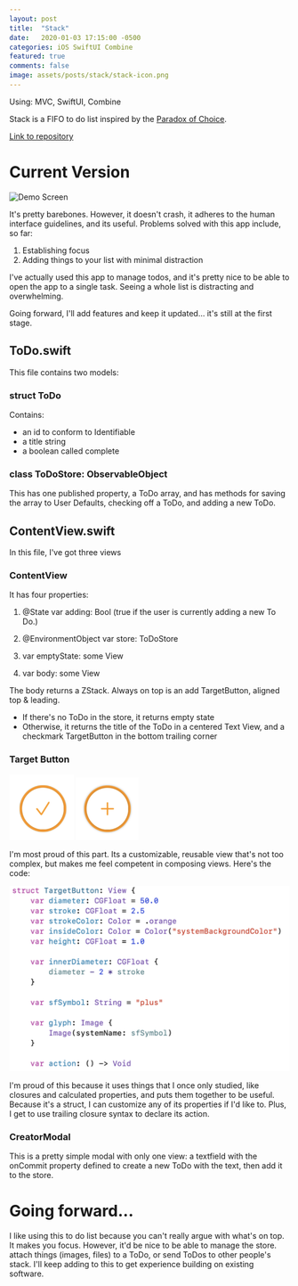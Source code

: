 ```yaml
---
layout: post
title:  "Stack"
date:   2020-01-03 17:15:00 -0500
categories: iOS SwiftUI Combine
featured: true
comments: false
image: assets/posts/stack/stack-icon.png
---
```

Using: MVC, SwiftUI, Combine

Stack is a FIFO to do list inspired by the [Paradox of Choice](https://en.wikipedia.org/wiki/The_Paradox_of_Choice).

[Link to repository](https://github.com/joelhenryclark123/stack)

# Current Version
![Demo Screen](../assets/posts/stack/stack-demo.gif)

It's pretty barebones. However, it doesn't crash, it adheres to the human interface guidelines, and its useful. Problems solved with this app include, so far:
1. Establishing focus
2. Adding things to your list with minimal distraction

I've actually used this app to manage todos, and it's pretty nice to be able to open the app to a single task. Seeing a whole list is distracting and overwhelming.

Going forward, I'll add features and keep it updated... it's still at the first stage.

## ToDo.swift

This file contains two models:

### struct ToDo
Contains:
* an id to conform to Identifiable
* a title string
* a boolean called complete

### class ToDoStore: ObservableObject
This has one published property, a ToDo array, and has methods for saving the array to User Defaults, checking off a ToDo, and adding a new ToDo.

## ContentView.swift

In this file, I've got three views

### ContentView

It has four properties:

1. @State var adding: Bool
(true if the user is currently adding a new To Do.)

2. @EnvironmentObject var store: ToDoStore

3. var emptyState: some View

4. var body: some View

The body returns a ZStack. Always on top is an add TargetButton, aligned top & leading.

* If there's no ToDo in the store, it returns empty state
* Otherwise, it returns the title of the ToDo in a centered Text View, and a checkmark TargetButton in the bottom trailing corner

### Target Button
![TargetButton with checkmark](../assets/posts/stack/target-check.png)
![TargetButton with plus sign](../assets/posts/stack/target-plus.png)

I'm most proud of this part. Its a customizable, reusable view that's not too complex, but makes me feel competent in composing views. Here's the code:

![TargetButton code](../assets/posts/stack/target-code.png)

I'm proud of this because it uses things that I once only studied, like closures and calculated properties, and puts them together to be useful. Because it's a struct, I can customize any of its properties if I'd like to. Plus, I get to use trailing closure syntax to declare its action.

### CreatorModal
This is a pretty simple modal with only one view: a textfield with the onCommit property defined to create a new ToDo with the text, then add it to the store.

# Going forward...

I like using this to do list because you can't really argue with what's on top. It makes you focus. However, it'd be nice to be able to manage the store. attach things (images, files) to a ToDo, or send ToDos to other people's stack. I'll keep adding to this to get experience building on existing software.


